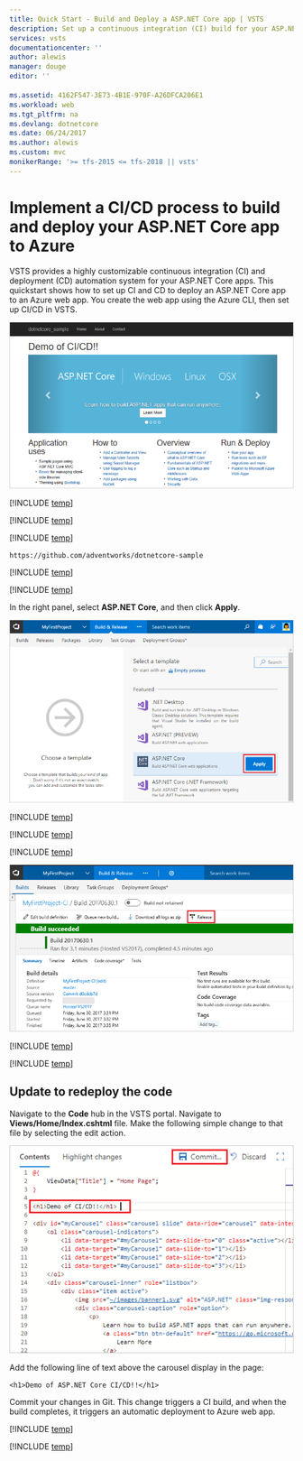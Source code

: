 ```yaml
---
title: Quick Start - Build and Deploy a ASP.NET Core app | VSTS
description: Set up a continuous integration (CI) build for your ASP.NET Core app, and then a continuous deployment (CD) release to Azure using VSTS
services: vsts
documentationcenter: ''
author: alewis
manager: douge
editor: ''

ms.assetid: 4162F547-3E73-4B1E-970F-A26DFCA206E1
ms.workload: web
ms.tgt_pltfrm: na
ms.devlang: dotnetcore
ms.date: 06/24/2017
ms.author: alewis
ms.custom: mvc
monikerRange: '>= tfs-2015 <= tfs-2018 || vsts'
---
```



# Implement a CI/CD process to build and deploy your ASP.NET Core app to Azure

VSTS provides a highly customizable continuous integration (CI) and deployment (CD) automation system for your 
ASP.NET Core apps. 
This quickstart shows how to set up CI and CD to deploy
an ASP.NET Core app
to an Azure web app. 
You create the web app using the Azure CLI, then set up CI/CD in VSTS.

![Screenshot showing ASP.NET Core web app](../../../apps/cd/azure/_img/aspnet-core-to-windows-vm/cicd-get-started-dotnetcore-sample.png)

[!INCLUDE [temp](../_shared/vsts-and-azure-setup.md)]

[!INCLUDE [temp](../_shared/create-azure-web-app.md)]

[!INCLUDE [temp](../_shared/import-code-1.md)]

```bash
https://github.com/adventworks/dotnetcore-sample
```

[!INCLUDE [temp](../_shared/import-code-2.md)]

[!INCLUDE [temp](../_shared/set-up-ci-1.md)]

In the right panel, select **ASP.NET Core**, and then click **Apply**.

![Screenshot showing dotnet core template](../../../apps/aspnet/_shared/_img/apply-aspnet-core-build-template.png)

[!INCLUDE [temp](../_shared/set-up-ci-2.md)]

[!INCLUDE [temp](../_shared/set-up-ci-3.md)]

[!INCLUDE [temp](../_shared/set-up-cd-1.md)]

![Screenshot showing release action on build summary](../../../apps/cd/azure/_shared/_img/cicd-get-started-dotnetcore-release.png)

[!INCLUDE [temp](../_shared/set-up-cd-2.md)]

[!INCLUDE [temp](../_shared/set-up-cd-3.md)]

## Update to redeploy the code

Navigate to the **Code** hub in the VSTS portal. Navigate to **Views/Home/Index.cshtml** file. Make the following simple change to that file by selecting the edit action.

![Screenshot showing update to code](../../../apps/cd/azure/_shared/_img/aspnet-core-code-change.png)

Add the following line of text above the carousel display in the page:
```
<h1>Demo of ASP.NET Core CI/CD!!</h1>
```

Commit your changes in Git. This change triggers a CI build, and when the build completes, it triggers an automatic deployment to Azure web app.

[!INCLUDE [temp](../_shared/browse-to-web-app.md)]

[!INCLUDE [temp](../_shared/clean-up-resources.md)]
